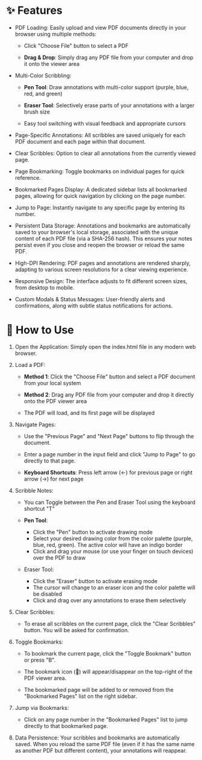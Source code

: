 # ✨ Features
- PDF Loading: Easily upload and view PDF documents directly in your browser using multiple methods:

  - Click "Choose File" button to select a PDF

  - **Drag & Drop**: Simply drag any PDF file from your computer and drop it onto the viewer area

- Multi-Color Scribbling: 

  - **Pen Tool**: Draw annotations with multi-color support (purple, blue, red, and green)

  - **Eraser Tool**: Selectively erase parts of your annotations with a larger brush size

  - Easy tool switching with visual feedback and appropriate cursors

- Page-Specific Annotations: All scribbles are saved uniquely for each PDF document and each page within that document.

- Clear Scribbles: Option to clear all annotations from the currently viewed page.

- Page Bookmarking: Toggle bookmarks on individual pages for quick reference.

- Bookmarked Pages Display: A dedicated sidebar lists all bookmarked pages, allowing for quick navigation by clicking on the page number.

- Jump to Page: Instantly navigate to any specific page by entering its number.

- Persistent Data Storage: Annotations and bookmarks are automatically saved to your browser's local storage, associated with the unique content of each PDF file (via a SHA-256 hash). This ensures your notes persist even if you close and reopen the browser or reload the same PDF.

- High-DPI Rendering: PDF pages and annotations are rendered sharply, adapting to various screen resolutions for a clear viewing experience.

- Responsive Design: The interface adjusts to fit different screen sizes, from desktop to mobile.

- Custom Modals & Status Messages: User-friendly alerts and confirmations, along with subtle status notifications for actions.

# 🚀 How to Use
1. Open the Application: Simply open the index.html file in any modern web browser.

2. Load a PDF:

   - **Method 1**: Click the "Choose File" button and select a PDF document from your local system
   
   - **Method 2**: Drag any PDF file from your computer and drop it directly onto the PDF viewer area

   - The PDF will load, and its first page will be displayed

3. Navigate Pages:

   - Use the "Previous Page" and "Next Page" buttons to flip through the document.

   - Enter a page number in the input field and click "Jump to Page" to go directly to that page.
  
   - **Keyboard Shortcuts**: Press left arrow (←) for previous page or right arrow (→) for next page

4. Scribble Notes:

   - You can Toggle between the Pen and Eraser Tool using the keyboard shortcut "T"

   - **Pen Tool**:

      - Click the "Pen" button to activate drawing mode
      - Select your desired drawing color from the color palette (purple, blue, red, green). The active color will have an indigo border
      - Click and drag your mouse (or use your finger on touch devices) over the PDF to draw


   - Eraser Tool:

      - Click the "Eraser" button to activate erasing mode
      - The cursor will change to an eraser icon and the color palette will be disabled
      - Click and drag over any annotations to erase them selectively

6. Clear Scribbles:

   - To erase all scribbles on the current page, click the "Clear Scribbles" button. You will be asked for confirmation.

7. Toggle Bookmarks:

   - To bookmark the current page, click the "Toggle Bookmark" button or press "B".

   - The bookmark icon (🔖) will appear/disappear on the top-right of the PDF viewer area.

   - The bookmarked page will be added to or removed from the "Bookmarked Pages" list on the right sidebar.

8. Jump via Bookmarks:

   - Click on any page number in the "Bookmarked Pages" list to jump directly to that bookmarked page.

9. Data Persistence: Your scribbles and bookmarks are automatically saved. When you reload the same PDF file (even if it has the same name as another PDF but different content), your annotations will reappear.
